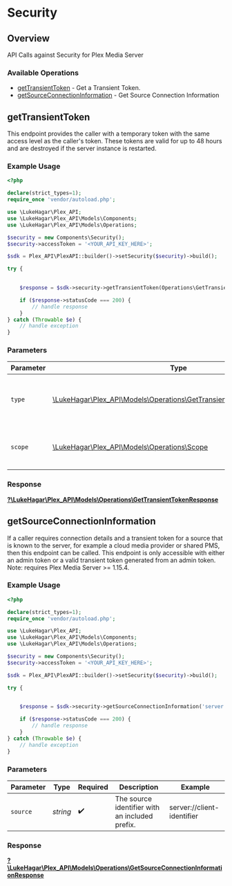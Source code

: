 # Security


## Overview

API Calls against Security for Plex Media Server


### Available Operations

* [getTransientToken](#gettransienttoken) - Get a Transient Token.
* [getSourceConnectionInformation](#getsourceconnectioninformation) - Get Source Connection Information

## getTransientToken

This endpoint provides the caller with a temporary token with the same access level as the caller's token. These tokens are valid for up to 48 hours and are destroyed if the server instance is restarted.


### Example Usage

```php
<?php

declare(strict_types=1);
require_once 'vendor/autoload.php';

use \LukeHagar\Plex_API;
use \LukeHagar\Plex_API\Models\Components;
use \LukeHagar\Plex_API\Models\Operations;

$security = new Components\Security();
$security->accessToken = '<YOUR_API_KEY_HERE>';

$sdk = Plex_API\PlexAPI::builder()->setSecurity($security)->build();

try {
    

    $response = $sdk->security->getTransientToken(Operations\GetTransientTokenQueryParamType::Delegation, Operations\Scope::All);

    if ($response->statusCode === 200) {
        // handle response
    }
} catch (Throwable $e) {
    // handle exception
}
```

### Parameters

| Parameter                                                                                                                           | Type                                                                                                                                | Required                                                                                                                            | Description                                                                                                                         |
| ----------------------------------------------------------------------------------------------------------------------------------- | ----------------------------------------------------------------------------------------------------------------------------------- | ----------------------------------------------------------------------------------------------------------------------------------- | ----------------------------------------------------------------------------------------------------------------------------------- |
| `type`                                                                                                                              | [\LukeHagar\Plex_API\Models\Operations\GetTransientTokenQueryParamType](../../Models/Operations/GetTransientTokenQueryParamType.md) | :heavy_check_mark:                                                                                                                  | `delegation` - This is the only supported `type` parameter.                                                                         |
| `scope`                                                                                                                             | [\LukeHagar\Plex_API\Models\Operations\Scope](../../Models/Operations/Scope.md)                                                     | :heavy_check_mark:                                                                                                                  | `all` - This is the only supported `scope` parameter.                                                                               |


### Response

**[?\LukeHagar\Plex_API\Models\Operations\GetTransientTokenResponse](../../Models/Operations/GetTransientTokenResponse.md)**


## getSourceConnectionInformation

If a caller requires connection details and a transient token for a source that is known to the server, for example a cloud media provider or shared PMS, then this endpoint can be called. This endpoint is only accessible with either an admin token or a valid transient token generated from an admin token.
Note: requires Plex Media Server >= 1.15.4.


### Example Usage

```php
<?php

declare(strict_types=1);
require_once 'vendor/autoload.php';

use \LukeHagar\Plex_API;
use \LukeHagar\Plex_API\Models\Components;
use \LukeHagar\Plex_API\Models\Operations;

$security = new Components\Security();
$security->accessToken = '<YOUR_API_KEY_HERE>';

$sdk = Plex_API\PlexAPI::builder()->setSecurity($security)->build();

try {
    

    $response = $sdk->security->getSourceConnectionInformation('server://client-identifier');

    if ($response->statusCode === 200) {
        // handle response
    }
} catch (Throwable $e) {
    // handle exception
}
```

### Parameters

| Parameter                                      | Type                                           | Required                                       | Description                                    | Example                                        |
| ---------------------------------------------- | ---------------------------------------------- | ---------------------------------------------- | ---------------------------------------------- | ---------------------------------------------- |
| `source`                                       | *string*                                       | :heavy_check_mark:                             | The source identifier with an included prefix. | server://client-identifier                     |


### Response

**[?\LukeHagar\Plex_API\Models\Operations\GetSourceConnectionInformationResponse](../../Models/Operations/GetSourceConnectionInformationResponse.md)**

